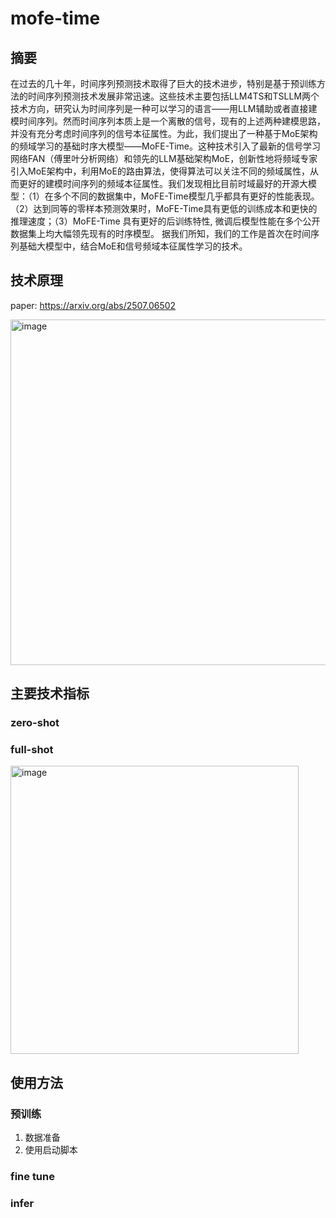 # mofe-time

## 摘要
在过去的几十年，时间序列预测技术取得了巨大的技术进步，特别是基于预训练方法的时间序列预测技术发展非常迅速。这些技术主要包括LLM4TS和TSLLM两个技术方向，研究认为时间序列是一种可以学习的语言——用LLM辅助或者直接建模时间序列。然而时间序列本质上是一个离散的信号，现有的上述两种建模思路，并没有充分考虑时间序列的信号本征属性。为此，我们提出了一种基于MoE架构的频域学习的基础时序大模型——MoFE-Time。这种技术引入了最新的信号学习网络FAN（傅里叶分析网络）和领先的LLM基础架构MoE，创新性地将频域专家引入MoE架构中，利用MoE的路由算法，使得算法可以关注不同的频域属性，从而更好的建模时间序列的频域本征属性。我们发现相比目前时域最好的开源大模型：（1）在多个不同的数据集中，MoFE-Time模型几乎都具有更好的性能表现。（2）达到同等的零样本预测效果时，MoFE-Time具有更低的训练成本和更快的推理速度；（3）MoFE-Time 具有更好的后训练特性, 微调后模型性能在多个公开数据集上均大幅领先现有的时序模型。 据我们所知，我们的工作是首次在时间序列基础大模型中，结合MoE和信号频域本征属性学习的技术。

## 技术原理
paper: https://arxiv.org/abs/2507.06502

<img width="553" alt="image" src="https://github.com/user-attachments/assets/c3ffe966-2556-4340-8d0b-a5653ad95eb0" />

## 主要技术指标
### zero-shot


### full-shot
<img width="461" alt="image" src="https://github.com/user-attachments/assets/410fe74b-06cd-4a5c-a43f-fe39f95e17a8" />

## 使用方法
### 预训练
1. 数据准备
2. 使用启动脚本

### fine tune

### infer


